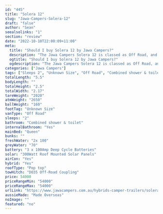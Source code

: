 ```yaml
---
id: "445"
title: "Solera 12"
slug: "Jawa-Campers-Solera-12"
draft: "false"
author: "Sean"
seealsolinks: "1"
section: "review"
date: "2022-10-10T22:00:09+11:00"
meta:
  title: "Should I buy Solera 12 by Jawa Campers?"
  description: "The Jawa Campers Solera 12 is classed as Off Road, and sleeps 2 people. It is Made Overseas and comes in at Unknown Size. It generally has Combined shower & toilet."
  ogtitle: "Should I buy Solera 12 by Jawa Campers?"
  ogdescription: "The Jawa Campers Solera 12 is classed as Off Road, and sleeps 2 people. It is Made Overseas and comes in at Unknown Size. It generally has Combined shower & toilet."
categories: ["Jawa Campers"]
tags: ["Sleeps 2", "Unknown Size", "Off Road", "Combined shower & toilet", "Pop top", "50 - 60k", "Made Overseas"]
totalLength: "5.5"
bodyLength: ""
totalHeight: "2.5"
totalWidth: "2.17"
tareWeight: "2020"
atmWeight: "2650"
ballWeight: "160"
footTag: "Unknown Size"
vanType: "Off Road"
sleeps: "2"
bathroom: "Combined shower & toilet"
internalBathroom: "Yes"
mainBed: "Queen"
bunks: ""
freshWater: "2x 100"
greyWater: "70"
battery: "3 x 100Amp Deep Cycle Batteries"
solar: "300Watt Roof Mounted Solar Panels"
airCon: "Yes"
hybrid: "Yes"
roofType: "Pop top"
towHitch: "DO35 Off-Road Coupling"
price: 54000
priceRangeMin: "54000"
priceRangeMax: "54000"
urlLink: "https://www.jawacampers.com.au/hybrids-camper-trailers/solera-12/"
aussieMade: "Made Overseas"
noImage: ""
featured: "no"
---
```

